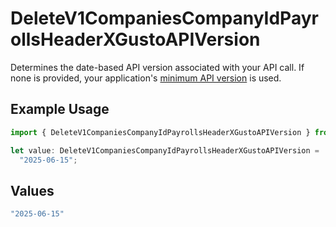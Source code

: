 # DeleteV1CompaniesCompanyIdPayrollsHeaderXGustoAPIVersion

Determines the date-based API version associated with your API call. If none is provided, your application's [minimum API version](https://docs.gusto.com/embedded-payroll/docs/api-versioning#minimum-api-version) is used.

## Example Usage

```typescript
import { DeleteV1CompaniesCompanyIdPayrollsHeaderXGustoAPIVersion } from "@gusto/embedded-api/models/operations/deletev1companiescompanyidpayrolls.js";

let value: DeleteV1CompaniesCompanyIdPayrollsHeaderXGustoAPIVersion =
  "2025-06-15";
```

## Values

```typescript
"2025-06-15"
```